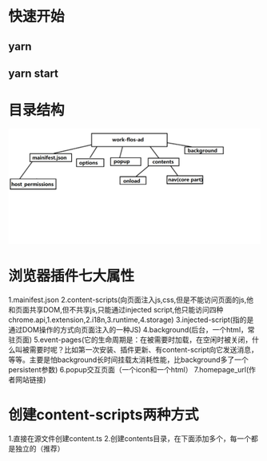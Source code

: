# 快速开始
## yarn
## yarn start

# 目录结构

![image](./construction.png)

# 浏览器插件七大属性
1.mainifest.json
2.content-scripts(向页面注入js,css,但是不能访问页面的js,他和页面共享DOM,但不共享js,只能通过injected script,他只能访问四种chrome.api,1.extension,2.i18n,3.runtime,4.storage)
3.injected-script(指的是通过DOM操作的方式向页面注入的一种JS)
4.background(后台，一个html，常驻页面)
5.event-pages(它的生命周期是：在被需要时加载，在空闲时被关闭，什么叫被需要时呢？比如第一次安装、插件更新、有content-script向它发送消息，等等。主要是怕background长时间挂载太消耗性能，比background多了一个persistent参数)
6.popup交互页面（一个icon和一个html）
7.homepage_url(作者网站链接)

# 创建content-scripts两种方式
1.直接在源文件创建content.ts
2.创建contents目录，在下面添加多个，每一个都是独立的（推荐）